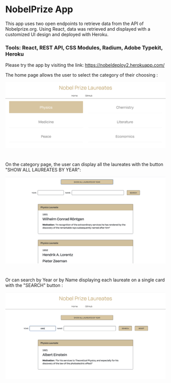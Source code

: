 # NobelPrize App

This app uses two open endpoints to retrieve data from the API of Nobelprize.org. 
Using React, data was retrieved and displayed with a customized UI design and deployed with Heroku.

### Tools: React, REST API, CSS Modules, Radium, Adobe Typekit, Heroku

Please try the app by visiting the link: https://nobeldeploy2.herokuapp.com/

The home page allows the user to select the category of their choosing :

![Alternate text](assets/home.png)
#
On the category page, the user can display all the laureates with the button "SHOW ALL LAUREATES BY YEAR":


![Alternate text](assets/showall.png)
#
Or can search by Year or by Name displaying each laureate on a single card with the "SEARCH" button :

![Alternate text](assets/searchbar.png)

